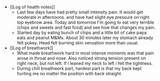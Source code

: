   * [[Log of health notes]]
    * Last few days have had pretty small intensity pain. It would get moderate in afternoons. and have had slight eye pressure on right top eyebrow area. Today and tomorrow I'm going to eat very terrible (chips and sweets and fast food) and see how that changes my pain.
    * Started day by eating bunch of chips and a little bit of cake papa eats and peanut M&Ms. About 30 minutes later my stomach already felt pukey. Head felt burning skin sensation more than usual. 
  * [[Log of breathwork]]
    * What made breathwork hard in most intense moments was that pain arose in throat and nose. Also noticed strong tension present on right neck, but not left. If l leaned my neck to left i felt the tightness.
    * During chill breathwork part, hardest part is that my back kept hurting me no matter the position with back straight.